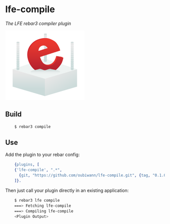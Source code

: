 lfe-compile
=====

*The LFE rebar3 compiler plugin*

<img src="resources/images/logo.png" />


Build
-----

```bash
    $ rebar3 compile
```


Use
---

Add the plugin to your rebar config:

```erlang
    {plugins, [
    {'lfe-compile', ".*",
      {git, "https://github.com/oubiwann/lfe-compile.git", {tag, "0.1.0"}}}
    ]}.
```
    
Then just call your plugin directly in an existing application:

```bash
    $ rebar3 lfe compile
    ===> Fetching lfe-compile
    ===> Compiling lfe-compile
    <Plugin Output>
```
